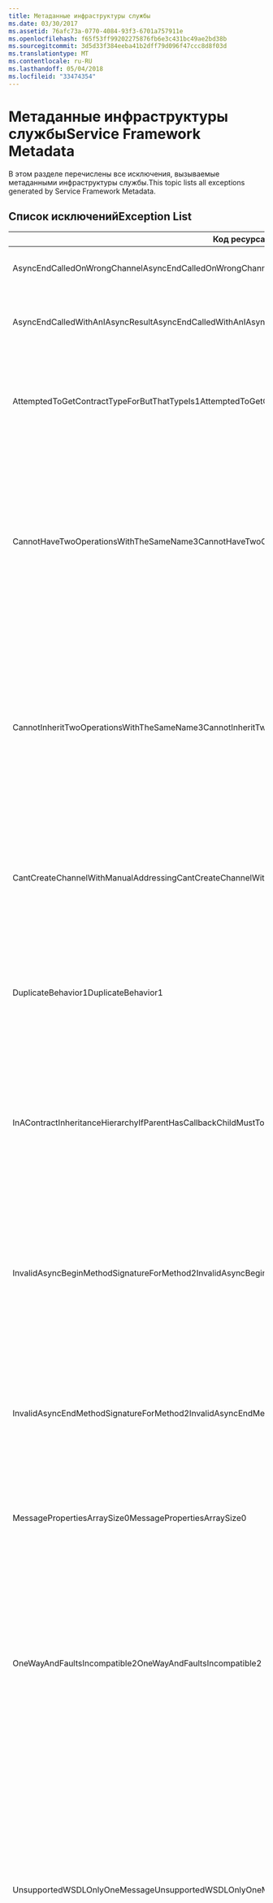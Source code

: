 ```yaml
---
title: Метаданные инфраструктуры службы
ms.date: 03/30/2017
ms.assetid: 76afc73a-0770-4084-93f3-6701a757911e
ms.openlocfilehash: f65f53ff99202275876fb6e3c431bc49ae2bd38b
ms.sourcegitcommit: 3d5d33f384eeba41b2dff79d096f47ccc8d8f03d
ms.translationtype: MT
ms.contentlocale: ru-RU
ms.lasthandoff: 05/04/2018
ms.locfileid: "33474354"
---
```

# <a name="service-framework-metadata"></a><span data-ttu-id="c7ad2-102">Метаданные инфраструктуры службы</span><span class="sxs-lookup"><span data-stu-id="c7ad2-102">Service Framework Metadata</span></span>
<span data-ttu-id="c7ad2-103">В этом разделе перечислены все исключения, вызываемые метаданными инфраструктуры службы.</span><span class="sxs-lookup"><span data-stu-id="c7ad2-103">This topic lists all exceptions generated by Service Framework Metadata.</span></span>  
  
## <a name="exception-list"></a><span data-ttu-id="c7ad2-104">Список исключений</span><span class="sxs-lookup"><span data-stu-id="c7ad2-104">Exception List</span></span>  
  
|<span data-ttu-id="c7ad2-105">Код ресурса</span><span class="sxs-lookup"><span data-stu-id="c7ad2-105">Resource Code</span></span>|<span data-ttu-id="c7ad2-106">Строка ресурса</span><span class="sxs-lookup"><span data-stu-id="c7ad2-106">Resource String</span></span>|  
|-------------------|---------------------|  
|<span data-ttu-id="c7ad2-107">AsyncEndCalledOnWrongChannel</span><span class="sxs-lookup"><span data-stu-id="c7ad2-107">AsyncEndCalledOnWrongChannel</span></span>|<span data-ttu-id="c7ad2-108">Асинхронный метод End вызван для неправильного канала.</span><span class="sxs-lookup"><span data-stu-id="c7ad2-108">An asynchronous End was called on the wrong channel.</span></span>|  
|<span data-ttu-id="c7ad2-109">AsyncEndCalledWithAnIAsyncResult</span><span class="sxs-lookup"><span data-stu-id="c7ad2-109">AsyncEndCalledWithAnIAsyncResult</span></span>|<span data-ttu-id="c7ad2-110">Асинхронный метод End вызван с использованием IAsyncResult из другого метода Begin.</span><span class="sxs-lookup"><span data-stu-id="c7ad2-110">An asynchronous End was called with an IAsyncResult from a different Begin method.</span></span>|  
|<span data-ttu-id="c7ad2-111">AttemptedToGetContractTypeForButThatTypeIs1</span><span class="sxs-lookup"><span data-stu-id="c7ad2-111">AttemptedToGetContractTypeForButThatTypeIs1</span></span>|<span data-ttu-id="c7ad2-112">Предпринята попытка получить тип контракта для указанного объекта. Этот тип отличен от типа ServiceContract и не наследуется от ServiceContract.</span><span class="sxs-lookup"><span data-stu-id="c7ad2-112">Attempted to get contract type for the specified.The type is not a ServiceContract and it does not inherit a ServiceContract.</span></span>|  
|<span data-ttu-id="c7ad2-113">CannotHaveTwoOperationsWithTheSameName3</span><span class="sxs-lookup"><span data-stu-id="c7ad2-113">CannotHaveTwoOperationsWithTheSameName3</span></span>|<span data-ttu-id="c7ad2-114">В одном контракте не допускается иметь две операции с одинаковым именем.</span><span class="sxs-lookup"><span data-stu-id="c7ad2-114">Cannot have two operations in the same contract with the same name.</span></span> <span data-ttu-id="c7ad2-115">Указанные методы в указанном типе нарушают это правило.</span><span class="sxs-lookup"><span data-stu-id="c7ad2-115">The specified methods in the specified type violate this rule.</span></span> <span data-ttu-id="c7ad2-116">Измените имя одной из операций путем изменения имени метода или с помощью свойства Name атрибута OperationContractAttribute.</span><span class="sxs-lookup"><span data-stu-id="c7ad2-116">Change the name of one of the operations by changing the method name or by using the Name property of OperationContractAttribute.</span></span>|  
|<span data-ttu-id="c7ad2-117">CannotInheritTwoOperationsWithTheSameName3</span><span class="sxs-lookup"><span data-stu-id="c7ad2-117">CannotInheritTwoOperationsWithTheSameName3</span></span>|<span data-ttu-id="c7ad2-118">Нельзя наследовать две различные операции с одинаковым именем.</span><span class="sxs-lookup"><span data-stu-id="c7ad2-118">Cannot inherit two different operations with the same name.</span></span> <span data-ttu-id="c7ad2-119">Указанная операция из указанных контрактов нарушает это правило.</span><span class="sxs-lookup"><span data-stu-id="c7ad2-119">The specified operation from the specified contracts violate this rule.</span></span> <span data-ttu-id="c7ad2-120">Измените имя одной из операций путем изменения имени метода или с помощью свойства Name атрибута OperationContractAttribute.</span><span class="sxs-lookup"><span data-stu-id="c7ad2-120">Change the name of one of the operations by changing the method name or by using the Name property of OperationContractAttribute.</span></span>|  
|<span data-ttu-id="c7ad2-121">CantCreateChannelWithManualAddressing</span><span class="sxs-lookup"><span data-stu-id="c7ad2-121">CantCreateChannelWithManualAddressing</span></span>|<span data-ttu-id="c7ad2-122">Не удается создать канал для контракта, который требует запрос-ответ и привязку с ручной адресацией, но поддерживает только дуплексную связь.</span><span class="sxs-lookup"><span data-stu-id="c7ad2-122">Cannot create a channel for a contract that requires a request/reply and a binding that requires manual addressing but only supports duplex communication.</span></span>|  
|<span data-ttu-id="c7ad2-123">DuplicateBehavior1</span><span class="sxs-lookup"><span data-stu-id="c7ad2-123">DuplicateBehavior1</span></span>|<span data-ttu-id="c7ad2-124">Не удается добавить значение в коллекцию.</span><span class="sxs-lookup"><span data-stu-id="c7ad2-124">The value cannot be added to the collection.</span></span> <span data-ttu-id="c7ad2-125">Коллекция уже содержит объект этого типа.</span><span class="sxs-lookup"><span data-stu-id="c7ad2-125">The collection already contains an item of the same specified type.</span></span> <span data-ttu-id="c7ad2-126">Эта коллекция поддерживает только по одному экземпляру каждого типа.</span><span class="sxs-lookup"><span data-stu-id="c7ad2-126">This collection only supports one instance of each type.</span></span>|  
|<span data-ttu-id="c7ad2-127">InAContractInheritanceHierarchyIfParentHasCallbackChildMustToo</span><span class="sxs-lookup"><span data-stu-id="c7ad2-127">InAContractInheritanceHierarchyIfParentHasCallbackChildMustToo</span></span>|<span data-ttu-id="c7ad2-128">Поскольку указанный базовый контракт службы имеет указанный контракт обратного вызова, указанный производный контракт службы должен также задавать либо указанный тип, либо производный тип контракта обратного вызова.</span><span class="sxs-lookup"><span data-stu-id="c7ad2-128">Because the specified base service contract has a specified callback contract, the specified derived service contract must also specify either the specified type, or a derived type as its callback contract.</span></span>|  
|<span data-ttu-id="c7ad2-129">InvalidAsyncBeginMethodSignatureForMethod2</span><span class="sxs-lookup"><span data-stu-id="c7ad2-129">InvalidAsyncBeginMethodSignatureForMethod2</span></span>|<span data-ttu-id="c7ad2-130">Недопустимая подпись асинхронного метода Begin для указанного метода в указанном типе ServiceContract.</span><span class="sxs-lookup"><span data-stu-id="c7ad2-130">Invalid asynchronous Begin method signature for the specified method in the specified ServiceContract type.</span></span> <span data-ttu-id="c7ad2-131">Метод Begin должен получать в качестве последних двух аргументов AsyncCallback и некоторый объект, а возвращать IAsyncResult.</span><span class="sxs-lookup"><span data-stu-id="c7ad2-131">Your begin method must take an AsyncCallback and an object as the last two arguments and return an IAsyncResult.</span></span>|  
|<span data-ttu-id="c7ad2-132">InvalidAsyncEndMethodSignatureForMethod2</span><span class="sxs-lookup"><span data-stu-id="c7ad2-132">InvalidAsyncEndMethodSignatureForMethod2</span></span>|<span data-ttu-id="c7ad2-133">Недопустимая подпись асинхронного метода End для указанного метода в указанном типе ServiceContract.</span><span class="sxs-lookup"><span data-stu-id="c7ad2-133">Invalid asynchronous End method signature for the specified method in the specified ServiceContract type.</span></span> <span data-ttu-id="c7ad2-134">Метод End должен получать IAsyncResult в качестве последнего аргумента.</span><span class="sxs-lookup"><span data-stu-id="c7ad2-134">Your end method must take an IAsyncResult as the last argument.</span></span>|  
|<span data-ttu-id="c7ad2-135">MessagePropertiesArraySize0</span><span class="sxs-lookup"><span data-stu-id="c7ad2-135">MessagePropertiesArraySize0</span></span>|<span data-ttu-id="c7ad2-136">Переданный массив не имеет достаточно места для размещения всех свойств, принадлежащих этой коллекции.</span><span class="sxs-lookup"><span data-stu-id="c7ad2-136">The array that was passed does not have enough space to hold all the properties contained by this collection.</span></span>|  
|<span data-ttu-id="c7ad2-137">OneWayAndFaultsIncompatible2</span><span class="sxs-lookup"><span data-stu-id="c7ad2-137">OneWayAndFaultsIncompatible2</span></span>|<span data-ttu-id="c7ad2-138">Указанный метод в указанном типе отмечен как IsOneWay=true и объявляет один или более атрибутов FaultContractAttributes.</span><span class="sxs-lookup"><span data-stu-id="c7ad2-138">The specified method in the specified type is marked as IsOneWay=true and declares one or more FaultContractAttributes.</span></span> <span data-ttu-id="c7ad2-139">Односторонние методы не могут объявлять атрибуты FaultContractAttributes.</span><span class="sxs-lookup"><span data-stu-id="c7ad2-139">One-way methods cannot declare FaultContractAttributes.</span></span> <span data-ttu-id="c7ad2-140">Для устранения ошибки измените значение IsOneWay на false или удалите атрибуты FaultContractAttributes.</span><span class="sxs-lookup"><span data-stu-id="c7ad2-140">Change IsOneWay to false or remove the FaultContractAttributes.</span></span>|  
|<span data-ttu-id="c7ad2-141">UnsupportedWSDLOnlyOneMessage</span><span class="sxs-lookup"><span data-stu-id="c7ad2-141">UnsupportedWSDLOnlyOneMessage</span></span>|<span data-ttu-id="c7ad2-142">Неподдерживаемый WSDL.</span><span class="sxs-lookup"><span data-stu-id="c7ad2-142">Unsupported Web Services Description Language.</span></span> <span data-ttu-id="c7ad2-143">Для сообщений об ошибках поддерживается только одна часть сообщения.</span><span class="sxs-lookup"><span data-stu-id="c7ad2-143">Only one message part is supported for fault messages.</span></span> <span data-ttu-id="c7ad2-144">Данное сообщение об ошибке ссылается на несколько частей сообщения.</span><span class="sxs-lookup"><span data-stu-id="c7ad2-144">This fault message refers to more than one message part.</span></span> <span data-ttu-id="c7ad2-145">Если возможен доступ к файлу WSDL с правом редактирования, можно устранить неполадку путем удаления дополнительных частей сообщения, чтобы сообщение об ошибке ссылалось только на одну часть.</span><span class="sxs-lookup"><span data-stu-id="c7ad2-145">If you have edit access to the Web Services Description Language file, you can fix the problem by removing the extra message parts such that fault message references just one part.</span></span>|  
|<span data-ttu-id="c7ad2-146">UnsupportedWSDLTheFault</span><span class="sxs-lookup"><span data-stu-id="c7ad2-146">UnsupportedWSDLTheFault</span></span>|<span data-ttu-id="c7ad2-147">Неподдерживаемый WSDL.</span><span class="sxs-lookup"><span data-stu-id="c7ad2-147">Unsupported Web Services Description Language.</span></span> <span data-ttu-id="c7ad2-148">Часть сообщения об ошибке должна ссылаться на некоторый элемент.</span><span class="sxs-lookup"><span data-stu-id="c7ad2-148">The fault message part must reference an element.</span></span> <span data-ttu-id="c7ad2-149">Данное сообщение об ошибке не ссылается на элемент.</span><span class="sxs-lookup"><span data-stu-id="c7ad2-149">This fault message does not refer to an element.</span></span> <span data-ttu-id="c7ad2-150">Если возможен доступ к файлу WSDL с правом редактирования, можно устранить неполадку ссылкой на элемент схемы, используя атрибут элемента.</span><span class="sxs-lookup"><span data-stu-id="c7ad2-150">If you have edit access to the Web Services Definition Language document, you can fix the problem by referencing a schema element using the 'element' attribute.</span></span>|  
|<span data-ttu-id="c7ad2-151">WsdlImportErrorDependencyDetail</span><span class="sxs-lookup"><span data-stu-id="c7ad2-151">WsdlImportErrorDependencyDetail</span></span>|<span data-ttu-id="c7ad2-152">Ошибка при импорте указанного объекта, от которого зависит другое указанное значение.</span><span class="sxs-lookup"><span data-stu-id="c7ad2-152">An error occurred while importing the specified that the other specified value is dependent on.</span></span> <span data-ttu-id="c7ad2-153">Также указан Xpath.</span><span class="sxs-lookup"><span data-stu-id="c7ad2-153">The Xpath is also specified.</span></span>|  
|<span data-ttu-id="c7ad2-154">XsdMissingRequiredAttribute1</span><span class="sxs-lookup"><span data-stu-id="c7ad2-154">XsdMissingRequiredAttribute1</span></span>|<span data-ttu-id="c7ad2-155">Отсутствует указанный обязательный атрибут.</span><span class="sxs-lookup"><span data-stu-id="c7ad2-155">Missing the specified required attribute.</span></span>|
